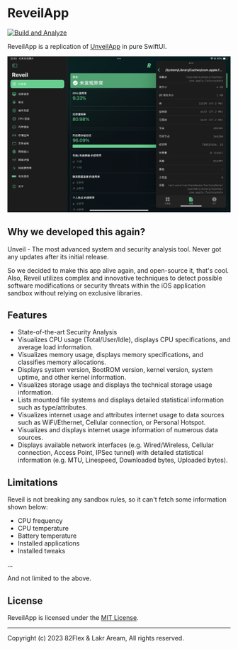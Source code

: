 # ReveilApp

[![Build and Analyze](https://github.com/Lessica/ReveilApp/actions/workflows/build-analyze.yml/badge.svg)](https://github.com/Lessica/ReveilApp/actions/workflows/build-analyze.yml)

ReveilApp is a replication of [UnveilApp](https://unveilapp.com) in pure SwiftUI.

![Screenshot](./Artworks/Screenshot.png)

## Why we developed this again?

Unveil - The most advanced system and security analysis tool. Never got any updates after its initial release.

So we decided to make this app alive again, and open-source it, that's cool. Also, Reveil utilizes complex and innovative techniques to detect possible software modifications or security threats within the iOS application sandbox without relying on exclusive libraries.

## Features 

- State-of-the-art Security Analysis
- Visualizes CPU usage (Total/User/Idle), displays CPU specifications, and average load information.
- Visualizes memory usage, displays memory specifications, and classifies memory allocations.
- Displays system version, BootROM version, kernel version, system uptime, and other kernel information.
- Visualizes storage usage and displays the technical storage usage information.
- Lists mounted file systems and displays detailed statistical information such as type/attributes.
- Visualizes internet usage and attributes internet usage to data sources such as WiFi/Ethernet, Cellular connection, or Personal Hotspot.
- Visualizes and displays internet usage information of numerous data sources.
- Displays available network interfaces (e.g. Wired/Wireless, Cellular connection, Access Point, IPSec tunnel) with detailed statistical information (e.g. MTU, Linespeed, Downloaded bytes, Uploaded bytes).

## Limitations

Reveil is not breaking any sandbox rules, so it can't fetch some information shown below:

- CPU frequency
- CPU temperature
- Battery temperature
- Installed applications
- Installed tweaks

...

And not limited to the above.

## License

ReveilApp is licensed under the [MIT License](LICENSE).

---

Copyright (c) 2023 82Flex & Lakr Aream, All rights reserved.
